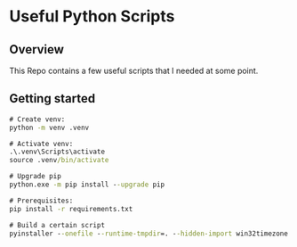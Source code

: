 # Useful Python Scripts

## Overview

This Repo contains a few useful scripts that I needed at some point.

## Getting started

```cmd
# Create venv:
python -m venv .venv

# Activate venv:
.\.venv\Scripts\activate
source .venv/bin/activate

# Upgrade pip
python.exe -m pip install --upgrade pip

# Prerequisites:
pip install -r requirements.txt

# Build a certain script
pyinstaller --onefile --runtime-tmpdir=. --hidden-import win32timezone myservice.py
```

